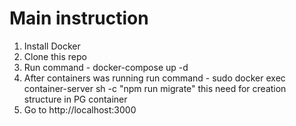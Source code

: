 # Main instruction

1. Install Docker
2. Clone this repo
3. Run command - docker-compose up -d
4. After containers was running run command - sudo docker exec container-server sh -c "npm run migrate"
   this need for creation structure in PG container
5. Go to http://localhost:3000
